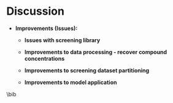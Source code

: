 # Discussion 

-   **Improvements (Issues):**

    -   **Issues with screening library**

    -   **Improvements to data processing - recover compound
        concentrations**

    -   **Improvements to screening dataset partitioning**

    -   **Improvements to model application**

\bib
